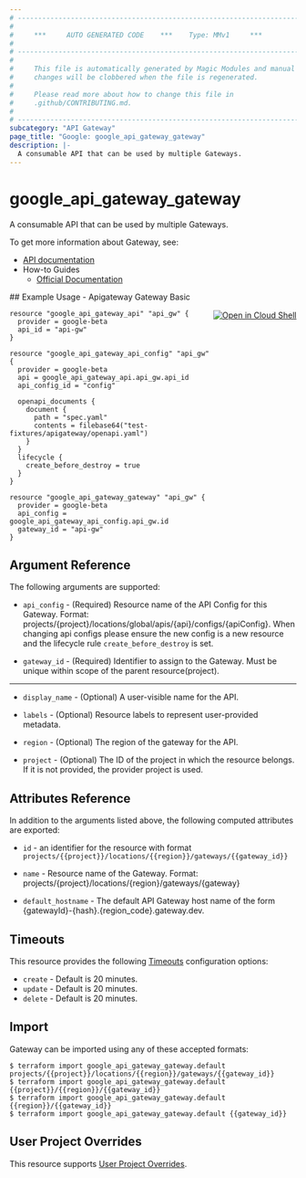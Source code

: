 ```yaml
---
# ----------------------------------------------------------------------------
#
#     ***     AUTO GENERATED CODE    ***    Type: MMv1     ***
#
# ----------------------------------------------------------------------------
#
#     This file is automatically generated by Magic Modules and manual
#     changes will be clobbered when the file is regenerated.
#
#     Please read more about how to change this file in
#     .github/CONTRIBUTING.md.
#
# ----------------------------------------------------------------------------
subcategory: "API Gateway"
page_title: "Google: google_api_gateway_gateway"
description: |-
  A consumable API that can be used by multiple Gateways.
---
```


# google\_api\_gateway\_gateway

A consumable API that can be used by multiple Gateways.

To get more information about Gateway, see:

* [API documentation](https://cloud.google.com/api-gateway/docs/reference/rest/v1beta/projects.locations.apis)
* How-to Guides
    * [Official Documentation](https://cloud.google.com/api-gateway/docs/quickstart)

<div class = "oics-button" style="float: right; margin: 0 0 -15px">
  <a href="https://console.cloud.google.com/cloudshell/open?cloudshell_git_repo=https%3A%2F%2Fgithub.com%2Fterraform-google-modules%2Fdocs-examples.git&cloudshell_working_dir=apigateway_gateway_basic&cloudshell_image=gcr.io%2Fgraphite-cloud-shell-images%2Fterraform%3Alatest&open_in_editor=main.tf&cloudshell_print=.%2Fmotd&cloudshell_tutorial=.%2Ftutorial.md" target="_blank">
    <img alt="Open in Cloud Shell" src="//gstatic.com/cloudssh/images/open-btn.svg" style="max-height: 44px; margin: 32px auto; max-width: 100%;">
  </a>
</div>
## Example Usage - Apigateway Gateway Basic


```hcl
resource "google_api_gateway_api" "api_gw" {
  provider = google-beta
  api_id = "api-gw"
}

resource "google_api_gateway_api_config" "api_gw" {
  provider = google-beta
  api = google_api_gateway_api.api_gw.api_id
  api_config_id = "config"

  openapi_documents {
    document {
      path = "spec.yaml"
      contents = filebase64("test-fixtures/apigateway/openapi.yaml")
    }
  }
  lifecycle {
    create_before_destroy = true
  }
}

resource "google_api_gateway_gateway" "api_gw" {
  provider = google-beta
  api_config = google_api_gateway_api_config.api_gw.id
  gateway_id = "api-gw"
}
```

## Argument Reference

The following arguments are supported:


* `api_config` -
  (Required)
  Resource name of the API Config for this Gateway. Format: projects/{project}/locations/global/apis/{api}/configs/{apiConfig}.
  When changing api configs please ensure the new config is a new resource and the lifecycle rule `create_before_destroy` is set.

* `gateway_id` -
  (Required)
  Identifier to assign to the Gateway. Must be unique within scope of the parent resource(project).


- - -


* `display_name` -
  (Optional)
  A user-visible name for the API.

* `labels` -
  (Optional)
  Resource labels to represent user-provided metadata.

* `region` -
  (Optional)
  The region of the gateway for the API.

* `project` - (Optional) The ID of the project in which the resource belongs.
    If it is not provided, the provider project is used.


## Attributes Reference

In addition to the arguments listed above, the following computed attributes are exported:

* `id` - an identifier for the resource with format `projects/{{project}}/locations/{{region}}/gateways/{{gateway_id}}`

* `name` -
  Resource name of the Gateway. Format: projects/{project}/locations/{region}/gateways/{gateway}

* `default_hostname` -
  The default API Gateway host name of the form {gatewayId}-{hash}.{region_code}.gateway.dev.


## Timeouts

This resource provides the following
[Timeouts](/docs/configuration/resources.html#timeouts) configuration options:

- `create` - Default is 20 minutes.
- `update` - Default is 20 minutes.
- `delete` - Default is 20 minutes.

## Import


Gateway can be imported using any of these accepted formats:

```
$ terraform import google_api_gateway_gateway.default projects/{{project}}/locations/{{region}}/gateways/{{gateway_id}}
$ terraform import google_api_gateway_gateway.default {{project}}/{{region}}/{{gateway_id}}
$ terraform import google_api_gateway_gateway.default {{region}}/{{gateway_id}}
$ terraform import google_api_gateway_gateway.default {{gateway_id}}
```

## User Project Overrides

This resource supports [User Project Overrides](https://www.terraform.io/docs/providers/google/guides/provider_reference.html#user_project_override).
